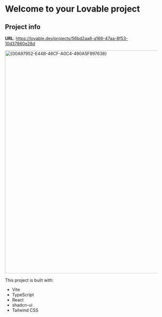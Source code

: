 # Welcome to your Lovable project

## Project info

**URL**: https://lovable.dev/projects/56bd2aa8-a166-47aa-8f53-10d37860e28d

<img width="927" height="736" alt="{00A97952-E44B-46CF-A0C4-490A5F997638}" src="https://github.com/user-attachments/assets/1c80e4ee-0ed0-487b-b611-f915e99353d5" />


This project is built with:

- Vite
- TypeScript
- React
- shadcn-ui
- Tailwind CSS
